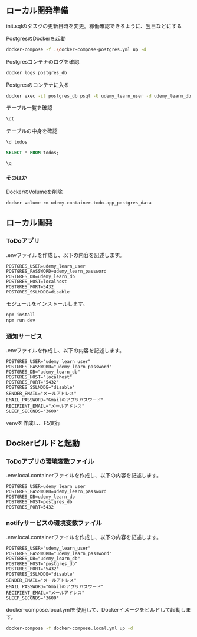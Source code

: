 

## ローカル開発準備
init.sqlのタスクの更新日時を変更。稼働確認できるように、翌日などにする

PostgresのDockerを起動
```bash
docker-compose -f .\docker-compose-postgres.yml up -d
```

Postgresコンテナのログを確認
```bash
docker logs postgres_db
```

Postgresのコンテナに入る
```bash
docker exec -it postgres_db psql -U udemy_learn_user -d udemy_learn_db
```

テーブル一覧を確認
```sql
\dt
```

テーブルの中身を確認
```sql
\d todos
```

```sql
SELECT * FROM todos;
```

```sql
\q
```

#### そのほか
DockerのVolumeを削除
```bash
docker volume rm udemy-container-todo-app_postgres_data
```

## ローカル開発
### ToDoアプリ
.envファイルを作成し、以下の内容を記述します。
```env
POSTGRES_USER=udemy_learn_user
POSTGRES_PASSWORD=udemy_learn_password
POSTGRES_DB=udemy_learn_db
POSTGRES_HOST=localhost
POSTGRES_PORT=5432
POSTGRES_SSLMODE=disable
```

モジュールをインストールします。
```bash
npm install
npm run dev
```

### 通知サービス
.envファイルを作成し、以下の内容を記述します。
```env
POSTGRES_USER="udemy_learn_user"
POSTGRES_PASSWORD="udemy_learn_password"
POSTGRES_DB="udemy_learn_db"
POSTGRES_HOST="localhost"
POSTGRES_PORT="5432"
POSTGRES_SSLMODE="disable"
SENDER_EMAIL="メールアドレス"
EMAIL_PASSWORD="Gmailのアプリパスワード"
RECIPIENT_EMAIL="メールアドレス"
SLEEP_SECONDS="3600"
```

venvを作成し、F5実行


## Dockerビルドと起動

### ToDoアプリの環境変数ファイル
.env.local.containerファイルを作成し、以下の内容を記述します。
```env
POSTGRES_USER=udemy_learn_user
POSTGRES_PASSWORD=udemy_learn_password
POSTGRES_DB=udemy_learn_db
POSTGRES_HOST=postgres_db
POSTGRES_PORT=5432
```

### notifyサービスの環境変数ファイル
.env.local.containerファイルを作成し、以下の内容を記述します。
```env
POSTGRES_USER="udemy_learn_user"
POSTGRES_PASSWORD="udemy_learn_password"
POSTGRES_DB="udemy_learn_db"
POSTGRES_HOST="postgres_db"
POSTGRES_PORT="5432"
POSTGRES_SSLMODE="disable"
SENDER_EMAIL="メールアドレス"
EMAIL_PASSWORD="Gmailのアプリパスワード"
RECIPIENT_EMAIL="メールアドレス"
SLEEP_SECONDS="3600"
```

docker-compose.local.ymlを使用して、Dockerイメージをビルドして起動します。
```bash
docker-compose -f docker-compose.local.yml up -d
```

